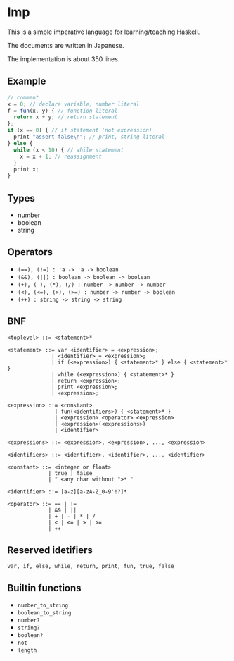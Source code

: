 Imp
===

This is a simple imperative language for learning/teaching Haskell.

The documents are written in Japanese.

The implementation is about 350 lines.

Example
-------

```javascript
// comment
x = 0; // declare variable, number literal
f = fun(x, y) { // function literal
  return x + y; // return statement
};
if (x == 0) { // if statement (not expression)
  print "assert false\n"; // print, string literal
} else {
  while (x < 10) { // while statement
    x = x + 1; // reassignment
  }
  print x;
}
```


Types
-----

- number
- boolean
- string


Operators
---------

- `(==), (!=) : 'a -> 'a -> boolean`
- `(&&), (||) : boolean -> boolean -> boolean`
- `(+), (-), (*), (/) : number -> number -> number`
- `(<), (<=), (>), (>=) : number -> number -> boolean`
- `(++) : string -> string -> string`


BNF
---

```
<toplevel> ::= <statement>*

<statement> ::= var <identifier> = <expression>;
              | <identifier> = <expression>;
              | if (<expression>) { <statement>* } else { <statement>* }
              | while (<expression>) { <statement>* }
              | return <expression>;
              | print <expression>;
              | <expression>;

<expression> ::= <constant>
               | fun(<identifiers>) { <statement>* }
               | <expression> <operator> <expression>
               | <expression>(<expressions>)
               | <identifier>

<expressions> ::= <expression>, <expression>, ..., <expression>

<identifiers> ::= <identifier>, <identifier>, ..., <identifier>

<constant> ::= <integer or float>
             | true | false
             | " <any char without ">* "

<identifier> ::= [a-z][a-zA-Z_0-9'!?]*

<operator> ::= == | !=
             | && | ||
             | + | - | * | /
             | < | <= | > | >=
             | ++
```


Reserved idetifiers
-------------------

`var, if, else, while, return, print, fun, true, false`


Builtin functions
-----------------

- `number_to_string`
- `boolean_to_string`
- `number?`
- `string?`
- `boolean?`
- `not`
- `length`
